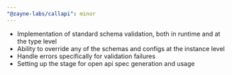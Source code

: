 ```yaml
---
"@zayne-labs/callapi": minor
---
```


- Implementation of standard schema validation, both in runtime and at the type level
- Ability to override any of the schemas and configs at the instance level
- Handle errors specifically for validation failures
- Setting up the stage for open api spec generation and usage

